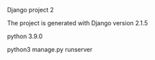 Django project 2

The project is generated with Django version 2.1.5

python 3.9.0

python3 manage.py runserver
